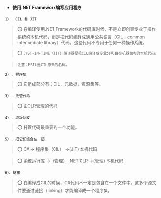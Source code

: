 * #### 使用.NET Framework编写应用程序




```1）. CIL 和 JIT```

> ⭕️ 在编译使用.NET Framework的代码库时候，不是立即创建专业于操作系统的本机代码，而是把代码编译成通用公共语言（CIL，common intermediate library）代码，这些代码不专用于任何一种操作系统。
     
> ⭕️ ```JUST-IN-TIME（JIT）编译器是把CIL编译成专业os和目标机器结构的本机代码。```
     
>```注意：MSIL是CIL原来的名称。```


```2）. 程序集```

> ⭕️ 它组成部分有：CIL，元数据，资源集等。

```3）. 托管代码```

> ⭕️ 由CLR管理的代码

```4）. 垃圾回收```

> ⭕️ 托管代码最重要的一个功能。

```5）. 把它们组合在一起```

> ⭕️ C# -> 程序集（CIL） ->(JIT) 本机代码

> ⭕️ 系统运行库 ->（管理） .NET CLR ->(管理) 本机代码

```6）、链接```

> ⭕️ 在编译成CIL的时候，C#代码不一定是包含在一个文件中，这多个源文件要通过链接（linking）才能编译成一个程序集。
